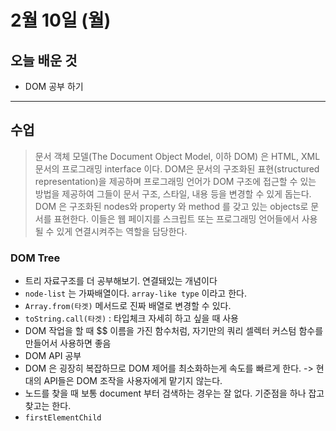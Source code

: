 # 2월 10일 (월)

## 오늘 배운 것

- DOM 공부 하기

---

## 수업

> 문서 객체 모델(The Document Object Model, 이하 DOM) 은 HTML, XML 문서의 프로그래밍 interface 이다. DOM은 문서의 구조화된 표현(structured representation)을 제공하며 프로그래밍 언어가 DOM 구조에 접근할 수 있는 방법을 제공하여 그들이 문서 구조, 스타일, 내용 등을 변경할 수 있게 돕는다. DOM 은 구조화된 nodes와 property 와 method 를 갖고 있는 objects로 문서를 표현한다. 이들은 웹 페이지를 스크립트 또는 프로그래밍 언어들에서 사용될 수 있게 연결시켜주는 역할을 담당한다.

### DOM Tree

- 트리 자료구조를 더 공부해보기. 연결돼있는 개념이다
- `node-list` 는 가짜배열이다. `array-like type` 이라고 한다.
- `Array.from(타겟)` 메서드로 진짜 배열로 변경할 수 있다.
- `toString.call(타겟)` : 타입체크 자세히 하고 싶을 때 사용
- DOM 작업을 할 때 $$ 이름을 가진 함수처럼, 자기만의 쿼리 셀렉터 커스텀 함수를 만들어서 사용하면 좋음
- DOM API 공부
- DOM 은 굉장히 복잡하므로 DOM 제어를 최소화하는게 속도를 빠르게 한다. -> 현대의 API들은 DOM 조작을 사용자에게 맡기지 않는다.
- 노드를 찾을 때 보통 document 부터 검색하는 경우는 잘 없다. 기준점을 하나 잡고 찾고는 한다.
- `firstElementChild`
